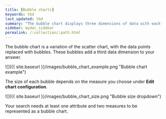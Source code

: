```yaml
---
title: [Bubble charts]
keywords: tbd
last_updated: tbd
summary: "The bubble chart displays three dimensions of data with each containing a set of values."
sidebar: mydoc_sidebar
permalink: /:collection/:path.html
---
```

The bubble chart is a variation of the scatter chart, with the data points replaced with bubbles. These bubbles add a third data dimension to your answer.

 ![]({{ site.baseurl }}/images/bubble_chart_example.png "Bubble chart example")

The size of each bubble depends on the measure you choose under **Edit chart configuration**.

 ![]({{ site.baseurl }}/images/bubble_chart_size.png "Bubble size dropdown")

Your search needs at least one attribute and two measures to be represented as a bubble chart.
